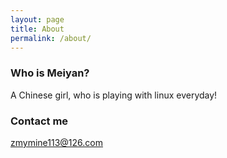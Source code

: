 ```yaml
---
layout: page
title: About
permalink: /about/
---
```


### Who is Meiyan? 

A Chinese girl, who is playing with linux everyday! 

### Contact me

[zmymine113@126.com](mailto:zmymine113@126.com)
